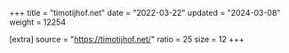+++
title = "timotijhof.net"
date = "2022-03-22"
updated = "2024-03-08"
weight = 12254

[extra]
source = "https://timotijhof.net/"
ratio = 25
size = 12
+++
